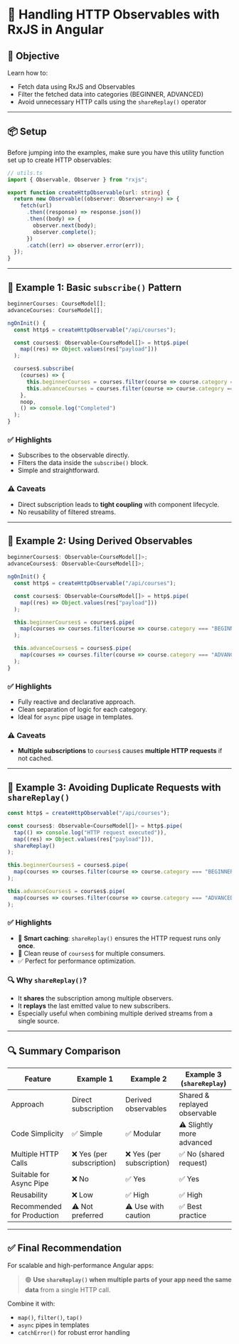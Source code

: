 # 📘 Handling HTTP Observables with RxJS in Angular

## 🧠 Objective

Learn how to:

* Fetch data using RxJS and Observables
* Filter the fetched data into categories (BEGINNER, ADVANCED)
* Avoid unnecessary HTTP calls using the `shareReplay()` operator

---

## 📦 Setup

Before jumping into the examples, make sure you have this utility function set up to create HTTP observables:

```ts
// utils.ts
import { Observable, Observer } from "rxjs";

export function createHttpObservable(url: string) {
  return new Observable((observer: Observer<any>) => {
    fetch(url)
      .then((response) => response.json())
      .then((body) => {
        observer.next(body);
        observer.complete();
      })
      .catch((err) => observer.error(err));
  });
}
```

---

## 🧪 Example 1: Basic `subscribe()` Pattern

```ts
beginnerCourses: CourseModel[];
advanceCourses: CourseModel[];

ngOnInit() {
  const http$ = createHttpObservable("/api/courses");

  const courses$: Observable<CourseModel[]> = http$.pipe(
    map((res) => Object.values(res["payload"]))
  );

  courses$.subscribe(
    (courses) => {
      this.beginnerCourses = courses.filter(course => course.category === "BEGINNER");
      this.advanceCourses = courses.filter(course => course.category === "ADVANCED");
    },
    noop,
    () => console.log("Completed")
  );
}
```

### ✅ Highlights

* Subscribes to the observable directly.
* Filters the data inside the `subscribe()` block.
* Simple and straightforward.

### ⚠️ Caveats

* Direct subscription leads to **tight coupling** with component lifecycle.
* No reusability of filtered streams.

---

## 🧪 Example 2: Using Derived Observables

```ts
beginnerCourses$: Observable<CourseModel[]>;
advanceCourses$: Observable<CourseModel[]>;

ngOnInit() {
  const http$ = createHttpObservable("/api/courses");

  const courses$: Observable<CourseModel[]> = http$.pipe(
    map((res) => Object.values(res["payload"]))
  );

  this.beginnerCourses$ = courses$.pipe(
    map(courses => courses.filter(course => course.category === "BEGINNER"))
  );

  this.advanceCourses$ = courses$.pipe(
    map(courses => courses.filter(course => course.category === "ADVANCED"))
  );
}
```

### ✅ Highlights

* Fully reactive and declarative approach.
* Clean separation of logic for each category.
* Ideal for `async` pipe usage in templates.

### ⚠️ Caveats

* **Multiple subscriptions** to `courses$` causes **multiple HTTP requests** if not cached.

---

## 🧪 Example 3: Avoiding Duplicate Requests with `shareReplay()`

```ts
const http$ = createHttpObservable("/api/courses");

const courses$: Observable<CourseModel[]> = http$.pipe(
  tap(() => console.log("HTTP request executed")),
  map((res) => Object.values(res["payload"])),
  shareReplay()
);

this.beginnerCourses$ = courses$.pipe(
  map(courses => courses.filter(course => course.category === "BEGINNER"))
);

this.advanceCourses$ = courses$.pipe(
  map(courses => courses.filter(course => course.category === "ADVANCED"))
);
```

### ✅ Highlights

* 🧠 **Smart caching**: `shareReplay()` ensures the HTTP request runs only **once**.
* 🧹 Clean reuse of `courses$` for multiple consumers.
* ✅ Perfect for performance optimization.

### 🔍 Why `shareReplay()`?

* It **shares** the subscription among multiple observers.
* It **replays** the last emitted value to new subscribers.
* Especially useful when combining multiple derived streams from a single source.

---

## 🔍 Summary Comparison

| Feature                    | Example 1                | Example 2                | Example 3 (`shareReplay`)    |
| -------------------------- | ------------------------ | ------------------------ | ---------------------------- |
| Approach                   | Direct subscription      | Derived observables      | Shared & replayed observable |
| Code Simplicity            | ✅ Simple                 | ✅ Modular                | ⚠ Slightly more advanced     |
| Multiple HTTP Calls        | ❌ Yes (per subscription) | ❌ Yes (per subscription) | ✅ No (shared request)        |
| Suitable for Async Pipe    | ❌ No                     | ✅ Yes                    | ✅ Yes                        |
| Reusability                | ❌ Low                    | ✅ High                   | ✅ High                       |
| Recommended for Production | ⚠ Not preferred          | ⚠ Use with caution       | ✅ Best practice              |

---

## ✅ Final Recommendation

For scalable and high-performance Angular apps:

> 🟢 **Use `shareReplay()` when multiple parts of your app need the same data** from a single HTTP call.

Combine it with:

* `map()`, `filter()`, `tap()`
* `async` pipes in templates
* `catchError()` for robust error handling


